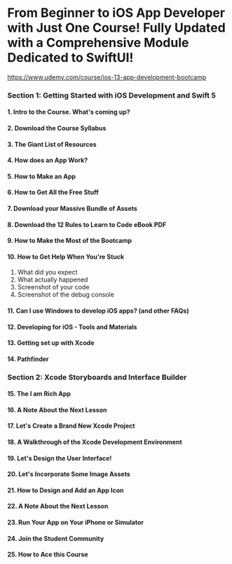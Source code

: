 # From Beginner to iOS App Developer with Just One Course! Fully Updated with a Comprehensive Module Dedicated to SwiftUI!

https://www.udemy.com/course/ios-13-app-development-bootcamp


### Section 1: Getting Started with iOS Development and Swift 5

#### 1. Intro to the Course. What's coming up?

####  2. Download the Course Syllabus

####  3. The Giant List of Resources

####  4. How does an App Work?

####  5. How to Make an App

####  6. How to Get All the Free Stuff

####  7. Download your Massive Bundle of Assets

####  8. Download the 12 Rules to Learn to Code eBook PDF

####  9. How to Make the Most of the Bootcamp

####  10. How to Get Help When You're Stuck
1. What did you expect
2. What actually happened
3. Screenshot of your code
4. Screenshot of the debug console


####  11. Can I use Windows to develop iOS apps? (and other FAQs)

####  12. Developing for iOS - Tools and Materials

####  13. Getting set up with Xcode

####  14. Pathfinder



### Section 2: Xcode Storyboards and Interface Builder

####  15. The I am Rich App

####  16. A Note About the Next Lesson

####  17. Let's Create a Brand New Xcode Project

####  18. A Walkthrough of the Xcode Development Environment
  
####  19. Let's Design the User Interface!
   
####  20. Let's Incorporate Some Image Assets
    
####  21. How to Design and Add an App Icon
   
####  22. A Note About the Next Lesson
   
####  23. Run Your App on Your iPhone or Simulator
   
####  24. Join the Student Community
  
####  25. How to Ace this Course
    


